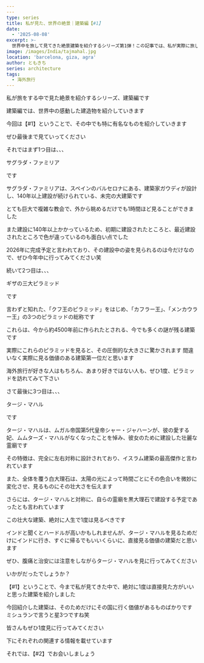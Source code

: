 ```yaml
---
---
type: series
title: 私が見た、世界の絶景｜建築編【#1】
date:
  - '2025-08-08'
excerpt: >-
  世界中を旅して見てきた絶景建築を紹介するシリーズ第1弾！この記事では、私が実際に旅して感動した世界の建築物の中から、スペインのサグラダ・ファミリア、エジプトのギザの三大ピラミッド、インドのタージ・マハルを厳選して紹介します。その建築のためだけにでも訪れる価値のある、一生に一度は見たい絶景の魅力に迫ります。
image: /images/India/tajmahal.jpg
location: 'barcelona, giza, agra'
author: ともきち
series: architecture
tags:
  - 海外旅行
---
```


私が旅をする中で見た絶景を紹介するシリーズ、建築編です

建築編では、世界中の感動した建造物を紹介していきます

今回は【#1】ということで、その中でも特に有名なものを紹介していきます

ぜひ最後まで見ていってください

それではまず1つ目は、、、

サグラダ・ファミリア

です

サグラダ・ファミリアは、スペインのバルセロナにある、建築家ガウディが設計し、140年以上建設が続けられている、未完の大建築です

とても巨大で複雑な教会で、外から眺めるだけでも1時間ほど見ることができました

また建設に140年以上かかっているため、初期に建設されたところと、最近建設されたところで色が違っているのも面白い点でした

2026年に完成予定と言われており、その建設中の姿を見られるのは今だけなので、ぜひ今年中に行ってみてください笑

続いて2つ目は、、、

ギザの三大ピラミッド

です

言わずと知れた、「クフ王のピラミッド」をはじめ、「カフラー王」、「メンカウラー王」の3つのピラミッドの総称です

これらは、今から約4500年前に作られたとされる、今でも多くの謎が残る建築です

実際にこれらのピラミッドを見ると、その圧倒的な大きさに驚かされます
間違いなく実際に見る価値のある建築第一位だと思います

海外旅行が好きな人はもちろん、あまり好きではない人も、ぜひ1度、ピラミッドを訪れてみて下さい

さて最後に3つ目は、、、

タージ・マハル

です

タージ・マハルは、ムガル帝国第5代皇帝シャー・ジャハーンが、彼の愛する妃、ムムターズ・マハルがなくなったことを悼み、彼女のために建設した壮麗な霊廟です

その特徴は、完全に左右対称に設計されており、イスラム建築の最高傑作と言われています

また、全体を覆う白大理石は、太陽の光によって時間ごとにその色合いを微妙に変化させ、見るものにその壮大さを伝えます

さらには、タージ・マハルと対称に、自らの霊廟を黒大理石で建設する予定であったとも言われています

この壮大な建築、絶対に人生で1度は見るべきです

インドと聞くとハードルが高いかもしれませんが、タージ・マハルを見るためだけにインドに行き、すぐに帰るでもいいくらいに、直接見る価値の建築だと思います

ぜひ、腹痛と治安には注意をしながらタージ・マハルを見に行ってみてください

いかがだったでしょうか？

【#1】ということで、今まで私が見てきた中で、絶対に1度は直接見た方がいいと思った建築を紹介しました

今回紹介した建築は、そのためだけにその国に行く価値があるものばかりです
ミシュランで言うと星3つですね笑

皆さんもぜひ1度見に行ってみてください

下にそれぞれの関連する情報を載せています

それでは、【#2】でお会いしましょう
